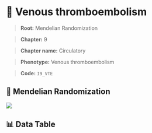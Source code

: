 # 🧪 Venous thromboembolism

> **Root:** Mendelian Randomization

> **Chapter:** 9  

> **Chapter name:** Circulatory

> **Phenotype:** Venous thromboembolism  

> **Code:** `I9_VTE`

## 🧬 Mendelian Randomization  

<img src="/MR/Figures/Forward/I9_VTE.png"/>

## 📊 Data Table

<CsvTableMRF src="/MR/Data/Forward/I9_VTE.csv"/>
